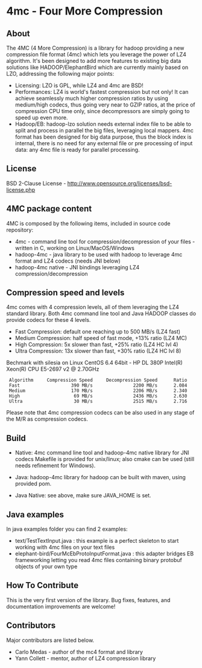 # 4mc - Four More Compression

## About

The 4MC (4 More Compression) is a library for hadoop providing a new compression file format (4mc) which lets you leverage the power of LZ4 algorithm. It's been designed to add more features to existing big data solutions like HADOOP/ElephantBird which are currently mainly based on LZO, addressing the following major points:
* Licensing: LZO is GPL, while LZ4 and 4mc are BSD!
* Performances: LZ4 is world's fastest compression but not only! It can achieve seamlessly much higher compression ratios by using medium/high codecs, thus going very near to GZIP ratios, at the price of compression CPU time only, since decompressors are simply going to speed up even more. 
* Hadoop/EB: hadoop-lzo solution needs external index file to be able to split and process in parallel the big files, leveraging local mappers. 4mc format has been designed for big data purpose, thus the block index is internal, there is no need for any external file or pre processing of input data: any 4mc file is ready for parallel processing.

## License

BSD 2-Clause License - http://www.opensource.org/licenses/bsd-license.php

## 4MC package content

4MC is composed by the following items, included in source code repository:
* 4mc - command line tool for compression/decompression of your files - written in C, working on Linux/MacOS/Windows
* hadoop-4mc - java library to be used with hadoop to leverage 4mc format and LZ4 codecs (needs JNI below)
* hadoop-4mc native - JNI bindings leveraging LZ4 compression/decompression

## Compression speed and levels

4mc comes with 4 compression levels, all of them leveraging the LZ4 standard library. Both 4mc command line tool and Java HADOOP classes do provide codecs for these 4 levels.
* Fast Compression: default one reaching up to 500 MB/s (LZ4 fast)
* Medium Compression: half speed of fast mode, +13% ratio (LZ4 MC)
* High Compression: 5x slower than fast, +25% ratio (LZ4 HC lvl 4)
* Ultra Compression: 13x slower than fast, +30% ratio (LZ4 HC lvl 8) 

Bechmark with silesia on Linux CentOS 6.4 64bit - HP DL 380P Intel(R) Xeon(R) CPU E5-2697 v2 @ 2.70GHz
```
 Algorithm     Compression Speed     Decompression Speed      Ratio
 Fast                   390 MB/s               2200 MB/s      2.084
 Medium                 170 MB/s               2206 MB/s      2.340
 High                    69 MB/s               2436 MB/s      2.630
 Ultra                   30 MB/s               2515 MB/s      2.716
```
Please note that 4mc compression codecs can be also used in any stage of the M/R as compression codecs.

## Build

* Native: 4mc command line tool and hadoop-4mc native library for JNI codecs
  Makefile is provided for unix/linux; also cmake can be used (still needs refinement for Windows).

* Java: hadoop-4mc library for hadoop can be built with maven, using provided pom.
* Java Native: see above, make sure JAVA_HOME is set.

## Java examples

In java examples folder you can find 2 examples:
* text/TestTextInput.java : this example is a perfect skeleton to start working with 4mc files on your text files
* elephant-bird/FourMcEbProtoInputFormat.java : this adapter bridges EB frameworking letting you read 4mc files containing binary protobuf objects of your own type

## How To Contribute

This is the very first version of the library. Bug fixes, features, and documentation improvements are welcome!

## Contributors

Major contributors are listed below.

* Carlo Medas - author of the mc4 format and library
* Yann Collett - mentor, author of LZ4 compression library
